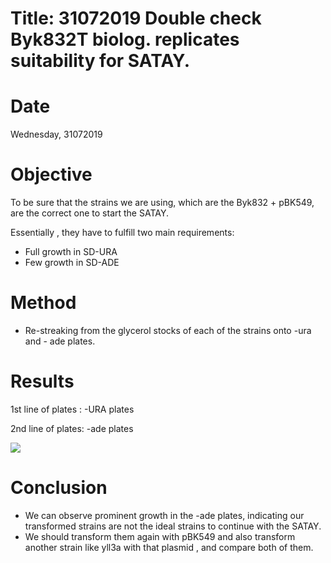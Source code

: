 # Title: 31072019 Double check Byk832T biolog.  replicates suitability for SATAY.

# Date
Wednesday, 31072019

# Objective
To be sure that the strains we are using, which are the Byk832 + pBK549, are the correct one to start the SATAY.

Essentially , they have to fulfill two main requirements:
- Full growth in SD-URA
- Few growth in SD-ADE

# Method
- Re-streaking from the glycerol stocks of each of the strains onto -ura and - ade plates.

# Results

1st line of plates : -URA plates

2nd line of plates: -ade plates

![](../images/Plates-Byk832T.png)

# Conclusion

- We can observe prominent growth in the -ade plates, indicating our transformed strains are not the ideal strains to continue with the SATAY.
- We should transform them again with pBK549 and also transform another strain like yll3a with that plasmid , and compare both of them.
